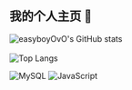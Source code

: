 ## 我的个人主页 👋
![easyboyOvO's GitHub stats](https://github-readme-stats.vercel.app/api?username=easyboyOvO)
</br>
</br>
![Top Langs](https://github-readme-stats.vercel.app/api/top-langs/?username=easyboyOvO)

![MySQL](https://img.shields.io/badge/mysql-4479A1.svg?style=for-the-badge&logo=mysql&logoColor=white)
<img src="https://img.shields.io/badge/JavaScript-F7DF1E?style=for-the-badge&logo=JavaScript&logoColor=white" alt="JavaScript">

<!--
**easyboyOvO/easyboyOvO** is a ✨ _special_ ✨ repository because its `README.md` (this file) appears on your GitHub profile.

Here are some ideas to get you started:

- 🔭 I’m currently working on ...
- 🌱 I’m currently learning ...
- 👯 I’m looking to collaborate on ...
- 🤔 I’m looking for help with ...
- 💬 Ask me about ...
- 📫 How to reach me: ...
- 😄 Pronouns: ...
- ⚡ Fun fact: ...
-->
